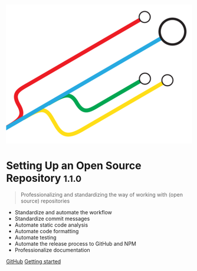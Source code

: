 ![logo](./_media/setup-os-repo-logo.png)

# Setting Up an Open Source Repository <small>1.1.0</small>

> Professionalizing and standardizing the way of working with (open source) repositories

- Standardize and automate the workflow
- Standardize commit messages
- Automate static code analysis
- Automate code formatting
- Automate testing
- Automate the release process to GitHub and NPM
- Professionalize documentation 

[GitHub](https://github.com/nidkil/setup-os-repo/)
[Getting started](#welcome)
